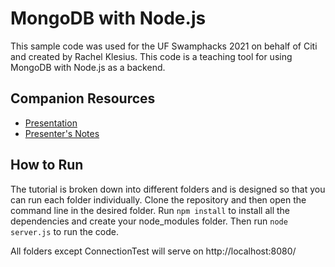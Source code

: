 # MongoDB with Node.js 

This sample code was used for the UF Swamphacks 2021 on behalf of Citi and created by Rachel Klesius.  This code is a teaching tool for using MongoDB with Node.js as a backend.

## Companion Resources

- [Presentation](https://docs.google.com/presentation/d/12Bs8diP0PR3O1gwubXLS7AbSXrcUkXIJdV_t4Vveik0/edit?usp=sharing)
- [Presenter's Notes](https://docs.google.com/document/d/1O17ssZJXqcrdttX4wtkuPbjQ5bFfXvlzE1-BRhF3PhI/edit?usp=sharing)

## How to Run

The tutorial is broken down into different folders and is designed so that you can run each folder individually.  Clone the repository and then open the command line in the desired folder.  Run `npm install` to install all the dependencies and create your node_modules folder.  Then run `node server.js` to run the code.  

All folders except ConnectionTest will serve on http://localhost:8080/ 
